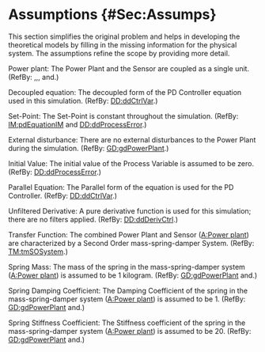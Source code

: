 # Assumptions {#Sec:Assumps}

This section simplifies the original problem and helps in developing the theoretical models by filling in the missing information for the physical system. The assumptions refine the scope by providing more detail.

<div id="pwrPlant"></div>

Power plant: The Power Plant and the Sensor are coupled as a single unit. (RefBy: ,,, and.)

<div id="decoupled"></div>

Decoupled equation: The decoupled form of the PD Controller equation used in this simulation. (RefBy: [DD:ddCtrlVar](./SecDDs.md#DD:ddCtrlVar).)

<div id="setPointConstant"></div>

Set-Point: The Set-Point is constant throughout the simulation. (RefBy: [IM:pdEquationIM](./SecIMs.md#IM:pdEquationIM) and [DD:ddProcessError](./SecDDs.md#DD:ddProcessError).)

<div id="externalDisturb"></div>

External disturbance: There are no external disturbances to the Power Plant during the simulation. (RefBy: [GD:gdPowerPlant](./SecGDs.md#GD:gdPowerPlant).)

<div id="initialValue"></div>

Initial Value: The initial value of the Process Variable is assumed to be zero. (RefBy: [DD:ddProcessError](./SecDDs.md#DD:ddProcessError).)

<div id="parallelEq"></div>

Parallel Equation: The Parallel form of the equation is used for the PD Controller. (RefBy: [DD:ddCtrlVar](./SecDDs.md#DD:ddCtrlVar).)

<div id="unfilteredDerivative"></div>

Unfiltered Derivative: A pure derivative function is used for this simulation; there are no filters applied. (RefBy: [DD:ddDerivCtrl](./SecDDs.md#DD:ddDerivCtrl).)

<div id="pwrPlantTxFnx"></div>

Transfer Function: The combined Power Plant and Sensor ([A:Power plant](./SecAssumps.md#pwrPlant)) are characterized by a Second Order mass-spring-damper System. (RefBy: [TM:tmSOSystem](./SecTMs.md#TM:tmSOSystem).)

<div id="massSpring"></div>

Spring Mass: The mass of the spring in the mass-spring-damper system ([A:Power plant](./SecAssumps.md#pwrPlant)) is assumed to be 1 kilogram. (RefBy: [GD:gdPowerPlant](./SecGDs.md#GD:gdPowerPlant) and.)

<div id="dampingCoeffSpring"></div>

Spring Damping Coefficient: The Damping Coefficient of the spring in the mass-spring-damper system ([A:Power plant](./SecAssumps.md#pwrPlant)) is assumed to be 1. (RefBy: [GD:gdPowerPlant](./SecGDs.md#GD:gdPowerPlant) and.)

<div id="stiffnessCoeffSpring"></div>

Spring Stiffness Coefficient: The Stiffness coefficient of the spring in the mass-spring-damper system ([A:Power plant](./SecAssumps.md#pwrPlant)) is assumed to be 20. (RefBy: [GD:gdPowerPlant](./SecGDs.md#GD:gdPowerPlant) and.)
